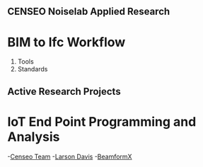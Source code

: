 ## CENSEO Noiselab Applied Research
# BIM to Ifc Workflow
1. Tools
2. Standards

## Active Research Projects
# IoT End Point Programming and Analysis
-[Censeo Team](https://www.censeo.design)
-[Larson Davis](http://www.larsondavis.com/Products/NoiseMonitoringSystems)
-[BeamformX](https://www.optinav.com/beamformx-aeroacoustic-detector)
